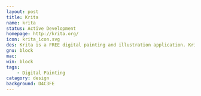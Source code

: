 ```yaml
---
layout: post
title: Krita
name: krita
status: Active Development
homepage: http://krita.org/
icon: krita_icon.svg
des: Krita is a FREE digital painting and illustration application. Krita offers CMYK support, HDR painting, perspective grids, dockers, filters, painting assistants, and many other features you would expect.
gnu: block
mac: 
win: block
tags:
    - Digital Painting
catagory: design
background: D4C3FE
---
```





